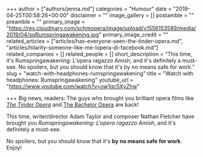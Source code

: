 +++
author = ["authors/jenna.md"]
categories = "Humour"
date = "2019-04-25T00:58:26+00:00"
disclaimer = ""
image_gallery = []
postamble = ""
preamble = ""
primary_image = "https://res.cloudinary.com/schmopera/image/upload/v1556153589/media/2019/04/sqRumspringawakening.jpg"
primary_image_credit = ""
related_articles = ["articles/has-everyone-seen-the-tinder-opera.md", "articles/hilarity-someone-like-me-lopera-di-facebook.md"]
related_companies = []
related_people = []
short_description = "This time, it's Rumspringawakening: L'opera ragazzo Amish, and it's definitely a must-see. No spoilers, but you should know that it's by no means safe for work."
slug = "watch-with-headphones-rumspringawakening"
title = "Watch with headphones: Rumspringawakening"
youtube_url = "https://www.youtube.com/watch?v=ow1qc5XyZhw"

+++
Big news, readers: The guys who brought you brilliant opera films like [_The Tinder Opera_](/has-everyone-seen-the-tinder-opera/) and [The Bachelor Opera](/hilarity-someone-like-me-lopera-di-facebook/) are back!

This time, writer/director Adam Taylor and composer Nathan Fletcher have brought you _Rumspringawakening: L'opera ragazzo Amish_, and it's definitely a must-see. 

No spoilers, but you should know that it's **by no means safe for work**. Enjoy!